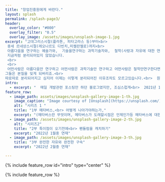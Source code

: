 ```yaml
---
title: "창업진흥원에게 바란다."
layout: splash
permalink: /splash-page3/
header:
  overlay_color: "#000"
  overlay_filter: "0.5"
  overlay_image: /assets/images/unsplash-image-1.jpg
excerpt: "고대그리스시절(플라톤, 피타고라스 등)부터<br>
 중세 르네상스시절(레오나르도 다빈치,미켈란젤로)까지<br> 
 아름다움을 연구하는 예술가와,  기술을연구하는 과학기술자와,  철학(사랑과 자유에 대한 연구를 하는)자는<br>
 지금처럼 분리되어있지 않았습니다. 
 <br>
 <br>
 어떤사람은 아름다움만 연구하고 어떤사람은 과학기술만 연구하고 어떤사람은 철학만연구한다면,<br>
그들은 본질을 잊게 되버리죠.<br>
따로따로 분리되어지고 심지어 이제는 이렇게 분리되어진 이유조차도 모르고있습니다.<br>  원형적이고 본질적인것과 우리는 점점 멀어졌고,<br> 현대인은 자신안에서 빛나는 내면의 밝은 빛과 길을 읽어버렸습니다.<br> 더이상 영감에 넘치지도 않으며, 넘치는 고양된 기분에 차오르지도 않으며, 분노조차도 낼 힘이 없어졌습니다.<br><br>  내면의 공허함속에서 있으면서 어떤이에게는 SNS와 플렉스, 어떤이에겐 비트코인,주식, 어떤이에겐 게임이나 익명커뮤니티, 어떤이는 종교.. 등등<br> 무의식적로든 의식적으로든 다양한 방법들로 자신이 감당할수없는 공허함을 직시하지 않으려고 합니다. 그러한걸 반영하듯이 이제는 메타버스라는 가상현실을 만들어 인간의 원천적인 공허함을 해결하려고 하는것같습니다. 하지만, 우리는 처음으로 다시 돌아가봐야합니다. 성찰없는 직진은 위험할뿐입니다. "
intro: 
  - excerpt: "  매일 개발관련 포스팅만 하던 블로그였지만, 조심스럽게<br>  2021년 12월~ 2022년 1월 사이 경,<br> 제가 담아두고 있었던 이야기들을 꺼내는 연재를 시작해볼까합니다.<br> 메타버스와 ART,TECH,HEART의 융복합성에 대한 사회적 대안 방안등을<br> 제나름대로의 주관적 생각과 의견을 적어 나가 보려고 합니다.<br> 더나아가 메타버스가 거스를수없는 흐름이라면, 메타버스는 어떤식으로 나아가면 좋을지에 대한<br> 제 주관적인 의견또한 덧붙이려고 합니다.<br> 많은 관심부탁드립니다.<br><br> - 엄유주 올림"
feature_row:
  - image_path: assets/images/unsplash-gallery-image-1-th.jpg
    image_caption: "Image courtesy of [Unsplash](https://unsplash.com/)"
    alt: "시리즈 1 "
    title: "1부 메타버스,<br> 어떻게 나아가야하는가,"
    excerpt: "(메타버스란 무엇이며, 메타버스가 도래할시점은 언제인가등 메타버스에 대한이야기로 시작)<br> 2021년 12월또는 2022년 1월 중 연재"
  - image_path: /assets/images/unsplash-gallery-image-2-th.jpg
    alt: "시리즈2"
    title: "2부 특이점이 오기전에<br> 펜듈럼을 캐치하기"
    excerpt: "2022년 1월중 연재"
  - image_path: /assets/images/unsplash-gallery-image-3-th.jpg
    title: "3부 완전한 자유와 완전한 구속"
    excerpt: "2022년 2월중 연재"

---
```


{% include feature_row id="intro" type="center" %}

{% include feature_row %}

